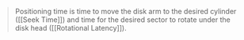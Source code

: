 >Positioning time is time to move the disk arm to the desired cylinder ([[Seek Time]]) and time for the desired sector to rotate under the disk head ([[Rotational Latency]]). 